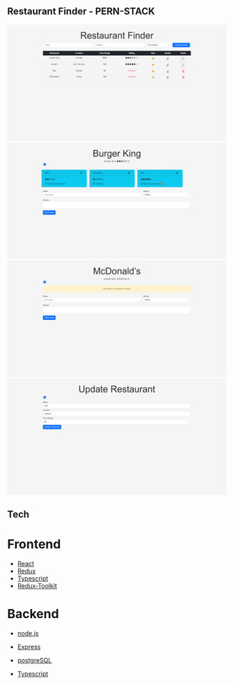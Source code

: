## Restaurant Finder - PERN-STACK

![alt text](./home.png)
![alt text](./reviews.png)
![alt text](./noreview.png)
![alt text](./update.png)

## Tech

# Frontend
- [React]
- [Redux]
- [Typescript]
- [Redux-Toolkit]

# Backend
- [node.js]
- [Express]
- [postgreSQL]
- [Typescript]

  [React]: https://react.dev/
  [node.js]: http://nodejs.org
  [express]: http://expressjs.com
  [postgreSQL]: https://www.postgresql.org/
  [Typescript]: https://www.typescriptlang.org/
  [Redux]: https://redux.js.org/tutorials/typescript-quick-start/
  [Redux-Toolkit]: https://redux-toolkit.js.org/
